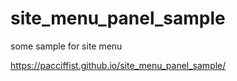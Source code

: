 # site_menu_panel_sample
some sample for site menu

https://pacciffist.github.io/site_menu_panel_sample/
